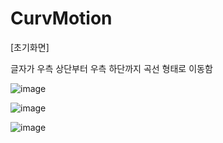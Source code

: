 # CurvMotion


[초기화면]

글자가 우측 상단부터 우측 하단까지 곡선 형태로 이동함

![image](https://user-images.githubusercontent.com/66067273/224584317-e7181b4f-e855-4e2f-b3d5-38f913788675.png)

![image](https://user-images.githubusercontent.com/66067273/224584321-d24d312c-14b2-4b34-b5b7-816941f71450.png)

![image](https://user-images.githubusercontent.com/66067273/224584325-474835a1-c1c8-4aeb-906c-782a61cc33f7.png)
